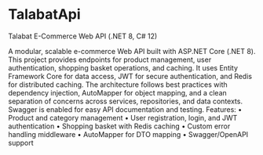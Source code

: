 # TalabatApi
Talabat E-Commerce Web API (.NET 8, C# 12)

A modular, scalable e-commerce Web API built with ASP.NET Core (.NET 8). This project provides endpoints for product management, user authentication, shopping basket operations, and caching. It uses Entity Framework Core for data access, JWT for secure authentication, and Redis for distributed caching. The architecture follows best practices with dependency injection, AutoMapper for object mapping, and a clean separation of concerns across services, repositories, and data contexts. Swagger is enabled for easy API documentation and testing.
Features:
•	Product and category management
•	User registration, login, and JWT authentication
•	Shopping basket with Redis caching
•	Custom error handling middleware
•	AutoMapper for DTO mapping
•	Swagger/OpenAPI support
